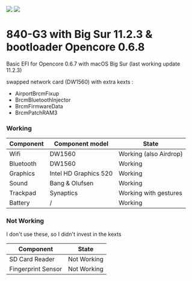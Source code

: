 ![](https://img.shields.io/badge/Working-yes-green)
![](https://img.shields.io/badge/Latest%20supported-Big%20Sur%2011.2-blue)

# 840-G3 with Big Sur 11.2.3 & bootloader Opencore 0.6.8
Basic EFI for Opencore 0.6.7 with macOS Big Sur (last working update 11.2.3)

swapped network card (DW1560) with extra kexts :
* AirportBrcmFixup
* BrcmBluetoothInjector
* BrcmFirmwareData
* BrcmPatchRAM3

### Working

| Component | Component model | State |
| --- | --- | --- |
| Wifi | DW1560 | Working (also Airdrop) |
| Bluetooth | DW1560 | Working |
| Graphics | Intel HD Graphics 520 | Working |
| Sound | Bang & Olufsen | Working|
| Trackpad | Synaptics | Working with gestures |
| Battery | / | Working |

### Not Working
I don't use these, so I didn't invest in the kexts

| Component | State |
| --- | --- |
| SD Card Reader | Not Working |
| Fingerprint Sensor | Not Working |
